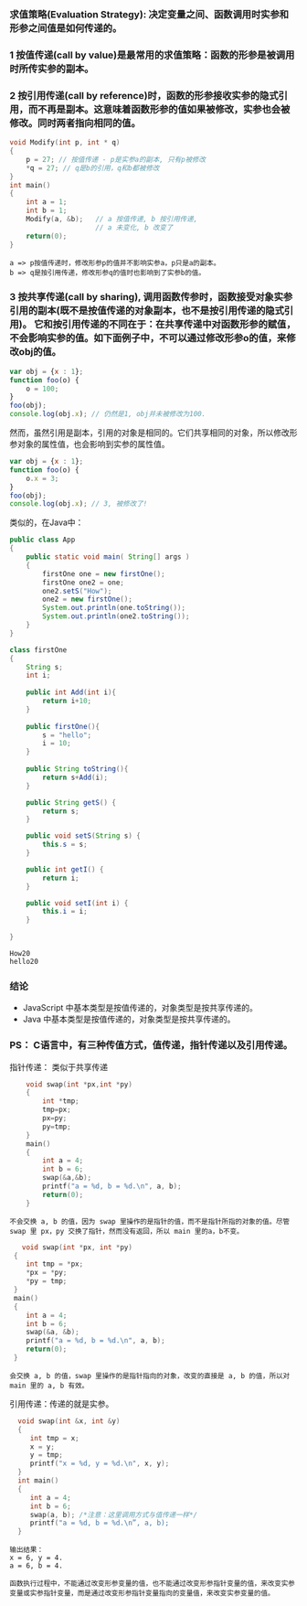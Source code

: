 ### 求值策略(Evaluation Strategy): 决定变量之间、函数调用时实参和形参之间值是如何传递的。

### 1 按值传递(call by value)是最常用的求值策略：函数的形参是被调用时所传实参的副本。

### 2 按引用传递(call by reference)时，函数的形参接收实参的隐式引用，而不再是副本。这意味着函数形参的值如果被修改，实参也会被修改。同时两者指向相同的值。

```C
void Modify(int p, int * q)
{
    p = 27; // 按值传递 - p是实参a的副本, 只有p被修改
    *q = 27; // q是b的引用，q和b都被修改
}
int main()
{
    int a = 1;
    int b = 1;
    Modify(a, &b);   // a 按值传递, b 按引用传递,
                     // a 未变化, b 改变了
    return(0);
}
```
    a => p按值传递时，修改形参p的值并不影响实参a，p只是a的副本。
    b => q是按引用传递，修改形参q的值时也影响到了实参b的值。

### 3 按共享传递(call by sharing), 调用函数传参时，函数接受对象实参引用的副本(既不是按值传递的对象副本，也不是按引用传递的隐式引用)。 它和按引用传递的不同在于：在共享传递中对函数形参的赋值，不会影响实参的值。如下面例子中，不可以通过修改形参o的值，来修改obj的值。
```javascript
var obj = {x : 1};
function foo(o) {
    o = 100;
}
foo(obj);
console.log(obj.x); // 仍然是1, obj并未被修改为100.
```
然而，虽然引用是副本，引用的对象是相同的。它们共享相同的对象，所以修改形参对象的属性值，也会影响到实参的属性值。
```javascript
var obj = {x : 1};
function foo(o) {
    o.x = 3;
}
foo(obj);
console.log(obj.x); // 3, 被修改了!
```

类似的，在Java中：
```Java
public class App 
{
    public static void main( String[] args )
    {
    	firstOne one = new firstOne();
    	firstOne one2 = one;
    	one2.setS("How");
    	one2 = new firstOne();
        System.out.println(one.toString());
        System.out.println(one2.toString());
    }
}

class firstOne
{
	String s;
	int i;
	
	public int Add(int i){
		return i+10;
	}
	
	public firstOne(){
		s = "hello";
		i = 10;
	}
	
	public String toString(){
		return s+Add(i);
	}

	public String getS() {
		return s;
	}

	public void setS(String s) {
		this.s = s;
	}

	public int getI() {
		return i;
	}

	public void setI(int i) {
		this.i = i;
	}
	
}
```
    How20
    hello20
  
### 结论
- JavaScript 中基本类型是按值传递的，对象类型是按共享传递的。
- Java 中基本类型是按值传递的，对象类型是按共享传递的。

### PS： C语言中，有三种传值方式，值传递，指针传递以及引用传递。

指针传递： 类似于共享传递
```C
    void swap(int *px,int *py)  
    {  
        int *tmp;  
        tmp=px;  
        px=py;  
        py=tmp;  
    }  
    main()  
    {  
        int a = 4;
        int b = 6;   
        swap(&a,&b);  
        printf("a = %d, b = %d.\n", a, b);
        return(0);
    }  
 ```
    不会交换 a, b 的值，因为 swap 里操作的是指针的值，而不是指针所指的对象的值。尽管 swap 里 px，py 交换了指针，然而没有返回，所以 main 里的a，b不变。 
 
 ```C
	void swap(int *px, int *py)
  {
     int tmp = *px;
     *px = *py;
     *py = tmp;
  }
  main()
  {
     int a = 4;
     int b = 6;
     swap(&a, &b);
     printf("a = %d, b = %d.\n", a, b);
     return(0);
  }
```
    会交换 a, b 的值，swap 里操作的是指针指向的对象，改变的直接是 a, b 的值，所以对 main 里的 a, b 有效。

引用传递：传递的就是实参。

```C
  void swap(int &x, int &y) 
  {
     int tmp = x;
     x = y;
     y = tmp;
     printf("x = %d, y = %d.\n", x, y);
  }
  int main()
  {
     int a = 4;
     int b = 6;
     swap(a, b); /*注意：这里调用方式与值传递一样*/
     printf("a = %d, b = %d.\n”, a, b);
  }
```
    输出结果：
    x = 6, y = 4.
    a = 6, b = 4.

    函数执行过程中，不能通过改变形参变量的值，也不能通过改变形参指针变量的值，来改变实参变量或实参指针变量，而是通过改变形参指针变量指向的变量值，来改变实参变量的值。
